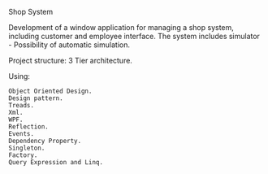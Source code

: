 Shop System


Development of a window application for managing a shop system, including customer and employee interface.
The system includes simulator - Possibility of automatic simulation.

Project structure: 3 Tier architecture.

Using:


    Object Oriented Design.
    Design pattern.
    Treads.
    Xml.
    WPF.
    Reflection.
    Events.
    Dependency Property.
    Singleton.
    Factory.
    Query Expression and Linq.
